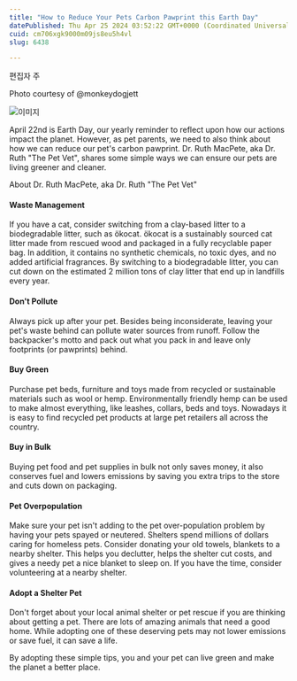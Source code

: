```yaml
---
title: "How to Reduce Your Pets Carbon Pawprint this Earth Day"
datePublished: Thu Apr 25 2024 03:52:22 GMT+0000 (Coordinated Universal Time)
cuid: cm706xgk9000m09js8eu5h4vl
slug: 6438

---
```



편집자 주

Photo courtesy of @monkeydogjett

![이미지](https://cdn.hashnode.com/res/hashnode/image/upload/v1739260723409/1e37687d-85d4-4825-a2ba-f09b2237ab1e.jpeg)

April 22nd is Earth Day, our yearly reminder to reflect upon how our actions impact the planet. However, as pet parents, we need to also think about how we can reduce our pet's carbon pawprint. Dr. Ruth MacPete, aka Dr. Ruth "The Pet Vet", shares some simple ways we can ensure our pets are living greener and cleaner.

About Dr. Ruth MacPete, aka Dr. Ruth "The Pet Vet"

#### Waste Management

If you have a cat, consider switching from a clay-based litter to a biodegradable litter, such as ökocat. ökocat is a sustainably sourced cat litter made from rescued wood and packaged in a fully recyclable paper bag. In addition, it contains no synthetic chemicals, no toxic dyes, and no added artificial fragrances. By switching to a biodegradable litter, you can cut down on the estimated 2 million tons of clay litter that end up in landfills every year.

#### Don't Pollute

Always pick up after your pet. Besides being inconsiderate, leaving your pet's waste behind can pollute water sources from runoff. Follow the backpacker's motto and pack out what you pack in and leave only footprints (or pawprints) behind.

#### Buy Green

Purchase pet beds, furniture and toys made from recycled or sustainable materials such as wool or hemp. Environmentally friendly hemp can be used to make almost everything, like leashes, collars, beds and toys. Nowadays it is easy to find recycled pet products at large pet retailers all across the country.

#### Buy in Bulk

Buying pet food and pet supplies in bulk not only saves money, it also conserves fuel and lowers emissions by saving you extra trips to the store and cuts down on packaging.

#### Pet Overpopulation

Make sure your pet isn't adding to the pet over-population problem by having your pets spayed or neutered. Shelters spend millions of dollars caring for homeless pets. Consider donating your old towels, blankets to a nearby shelter. This helps you declutter, helps the shelter cut costs, and gives a needy pet a nice blanket to sleep on. If you have the time, consider volunteering at a nearby shelter.

#### Adopt a Shelter Pet

Don't forget about your local animal shelter or pet rescue if you are thinking about getting a pet. There are lots of amazing animals that need a good home. While adopting one of these deserving pets may not lower emissions or save fuel, it can save a life.

By adopting these simple tips, you and your pet can live green and make the planet a better place.